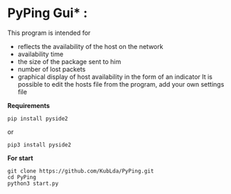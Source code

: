# PyPing Gui* :

This program is intended for
- reflects the availability of the host on the network
- availability time
- the size of the package sent to him
- number of lost packets
- graphical display of host availability in the form of an indicator
It is possible to edit the hosts file from the program, add your own settings file

**Requirements**
```
pip install pyside2
```
or
```
pip3 install pyside2
```
**For start**
```
git clone https://github.com/KubLda/PyPing.git
cd PyPing
python3 start.py
```
